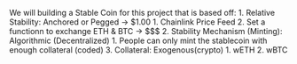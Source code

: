 We will building a Stable Coin for this project that is based off:
    1. Relative Stability: Anchored or Pegged -> $1.00
       1. Chainlink Price Feed
       2. Set a functionn to exchange ETH & BTC -> $$$
    2. Stability Mechanism (Minting): Algorithmic (Decentralized)
       1. People can only mint the stablecoin with enough collateral (coded)
    3. Collateral: Exogenous(crypto)
        1. wETH
        2. wBTC
